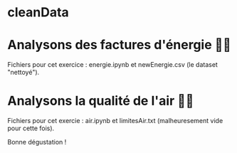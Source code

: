 # cleanData

# Analysons des factures d'énergie 🌠🌠 

Fichiers pour cet exercice : energie.ipynb et newEnergie.csv (le dataset "nettoyé").

# Analysons la qualité de l'air 💨💨

Fichiers pour cet exercie : air.ipynb et limitesAir.txt (malheuresement vide pour cette fois).

Bonne dégustation !
